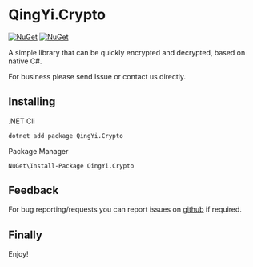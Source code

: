 # QingYi.Crypto

[![NuGet](https://img.shields.io/nuget/dt/QingYi.Crypto.svg)](https://www.nuget.org/packages/QingYi.Crypto) [![NuGet](https://img.shields.io/nuget/vpre/QingYi.Crypto.svg)](https://www.nuget.org/packages/QingYi.Crypto)

A simple library that can be quickly encrypted and decrypted, based on native C#.

For business please send Issue or contact us directly.



## Installing

.NET Cli

```sh
dotnet add package QingYi.Crypto
```

Package Manager

```TEXT
NuGet\Install-Package QingYi.Crypto
```

## Feedback 

For bug reporting/requests you can report issues on [github](https://github.com/QingYi-Studio/QingYi.Crypto) if required.

## Finally

Enjoy!
